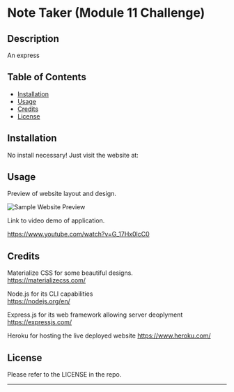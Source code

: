 # Note Taker (Module 11 Challenge)

## Description

An express 

## Table of Contents

- [Installation](#installation)
- [Usage](#usage)
- [Credits](#credits)
- [License](#license)

## Installation

No install necessary! Just visit the website at:


## Usage

Preview of website layout and design.

![Sample Website Preview](./assets/images/team-profile-generator-demo.PNG)

Link to video demo of application.

https://www.youtube.com/watch?v=G_17Hx0lcC0


## Credits

Materialize CSS for some beautiful designs.  
https://materializecss.com/

Node.js for its CLI capabilities  
https://nodejs.org/en/

Express.js for its web framework allowing server deoplyment
https://expressjs.com/

Heroku for hosting the live deployed website
https://www.heroku.com/


## License

Please refer to the LICENSE in the repo.

---